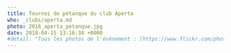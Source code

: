 ```yaml
---
title: Tournoi de pétanque du club Aperta
who: _clubs/aperta.md
photo: 2016_aperta_petanque.jpg
date: 2018-04-15 13:16:34 +0000
#detail: "Tous les photos de l'évènement : [https://www.flickr.com/photos/psteichen/sets/72157671707309056/](Tournoi de Pétanques sur Flickr)"
---
```


